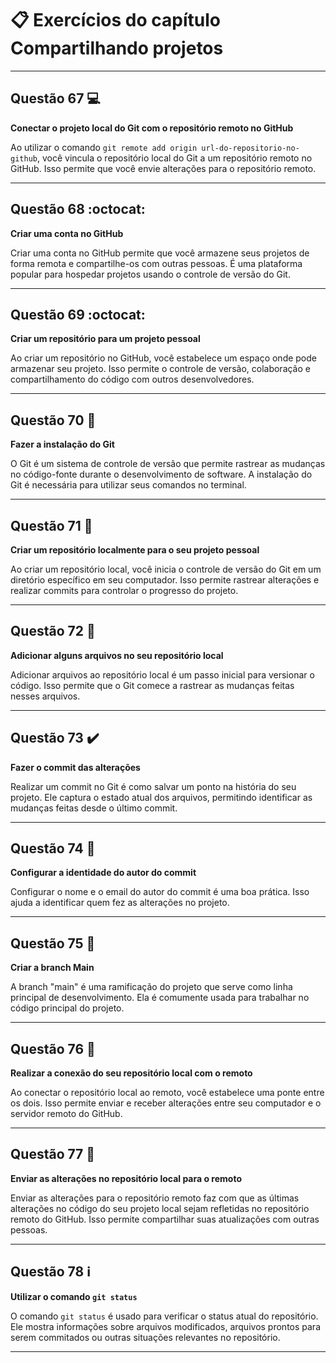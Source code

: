 # 📋 Exercícios do capítulo Compartilhando projetos
---

## Questão 67 :computer:  
**Conectar o projeto local do Git com o repositório remoto no GitHub**

Ao utilizar o comando `git remote add origin url-do-repositorio-no-github`, você vincula o repositório local do Git a um repositório remoto no GitHub. Isso permite que você envie alterações para o repositório remoto.

---

## Questão 68 :octocat:
**Criar uma conta no GitHub**

Criar uma conta no GitHub permite que você armazene seus projetos de forma remota e compartilhe-os com outras pessoas. É uma plataforma popular para hospedar projetos usando o controle de versão do Git.

---

## Questão 69 :octocat:
**Criar um repositório para um projeto pessoal**

Ao criar um repositório no GitHub, você estabelece um espaço onde pode armazenar seu projeto. Isso permite o controle de versão, colaboração e compartilhamento do código com outros desenvolvedores.

---

## Questão 70 :wrench:
**Fazer a instalação do Git**

O Git é um sistema de controle de versão que permite rastrear as mudanças no código-fonte durante o desenvolvimento de software. A instalação do Git é necessária para utilizar seus comandos no terminal.

---

## Questão 71 :open_file_folder:
**Criar um repositório localmente para o seu projeto pessoal**

Ao criar um repositório local, você inicia o controle de versão do Git em um diretório específico em seu computador. Isso permite rastrear alterações e realizar commits para controlar o progresso do projeto.

---

## Questão 72 :file_folder:
**Adicionar alguns arquivos no seu repositório local**

Adicionar arquivos ao repositório local é um passo inicial para versionar o código. Isso permite que o Git comece a rastrear as mudanças feitas nesses arquivos.

---

## Questão 73 :heavy_check_mark:
**Fazer o commit das alterações**

Realizar um commit no Git é como salvar um ponto na história do seu projeto. Ele captura o estado atual dos arquivos, permitindo identificar as mudanças feitas desde o último commit.

---

## Questão 74 :bust_in_silhouette:
**Configurar a identidade do autor do commit**

Configurar o nome e o email do autor do commit é uma boa prática. Isso ajuda a identificar quem fez as alterações no projeto.

---

## Questão 75 :deciduous_tree:
**Criar a branch Main**

A branch "main" é uma ramificação do projeto que serve como linha principal de desenvolvimento. Ela é comumente usada para trabalhar no código principal do projeto.

---

## Questão 76 :electric_plug:
**Realizar a conexão do seu repositório local com o remoto**

Ao conectar o repositório local ao remoto, você estabelece uma ponte entre os dois. Isso permite enviar e receber alterações entre seu computador e o servidor remoto do GitHub.

---

## Questão 77 :rocket:
**Enviar as alterações no repositório local para o remoto**

Enviar as alterações para o repositório remoto faz com que as últimas alterações no código do seu projeto local sejam refletidas no repositório remoto do GitHub. Isso permite compartilhar suas atualizações com outras pessoas.

---

## Questão 78 :information_source:
**Utilizar o comando `git status`**

O comando `git status` é usado para verificar o status atual do repositório. Ele mostra informações sobre arquivos modificados, arquivos prontos para serem commitados ou outras situações relevantes no repositório.

---

